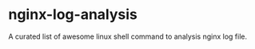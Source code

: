 nginx-log-analysis
==================

A curated list of awesome linux shell command to analysis nginx log file.
